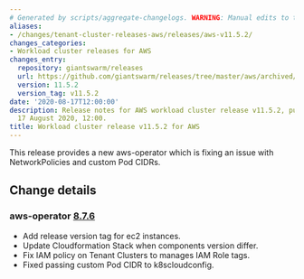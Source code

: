 ```yaml
---
# Generated by scripts/aggregate-changelogs. WARNING: Manual edits to this files will be overwritten.
aliases:
- /changes/tenant-cluster-releases-aws/releases/aws-v11.5.2/
changes_categories:
- Workload cluster releases for AWS
changes_entry:
  repository: giantswarm/releases
  url: https://github.com/giantswarm/releases/tree/master/aws/archived/v11.5.2
  version: 11.5.2
  version_tag: v11.5.2
date: '2020-08-17T12:00:00'
description: Release notes for AWS workload cluster release v11.5.2, published on
  17 August 2020, 12:00.
title: Workload cluster release v11.5.2 for AWS
---
```


This release provides a new aws-operator which is fixing an issue with NetworkPolicies and custom Pod CIDRs.

## Change details

### aws-operator [8.7.6](https://github.com/giantswarm/aws-operator/releases/tag/v8.7.6)

- Add release version tag for ec2 instances.
- Update Cloudformation Stack when components version differ.
- Fix IAM policy on Tenant Clusters to manages IAM Role tags.
- Fixed passing custom Pod CIDR to k8scloudconfig.
